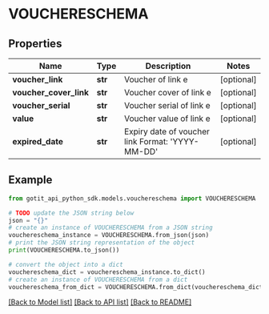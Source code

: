 # VOUCHERESCHEMA


## Properties

Name | Type | Description | Notes
------------ | ------------- | ------------- | -------------
**voucher_link** | **str** | Voucher of link e | [optional] 
**voucher_cover_link** | **str** | Voucher cover of link e | [optional] 
**voucher_serial** | **str** | Voucher serial of link e | [optional] 
**value** | **str** | Voucher value of link e | [optional] 
**expired_date** | **str** | Expiry date of voucher link Format: &#39;YYYY-MM-DD&#39; | [optional] 

## Example

```python
from gotit_api_python_sdk.models.vouchereschema import VOUCHERESCHEMA

# TODO update the JSON string below
json = "{}"
# create an instance of VOUCHERESCHEMA from a JSON string
vouchereschema_instance = VOUCHERESCHEMA.from_json(json)
# print the JSON string representation of the object
print(VOUCHERESCHEMA.to_json())

# convert the object into a dict
vouchereschema_dict = vouchereschema_instance.to_dict()
# create an instance of VOUCHERESCHEMA from a dict
vouchereschema_from_dict = VOUCHERESCHEMA.from_dict(vouchereschema_dict)
```
[[Back to Model list]](../README.md#documentation-for-models) [[Back to API list]](../README.md#documentation-for-api-endpoints) [[Back to README]](../README.md)


